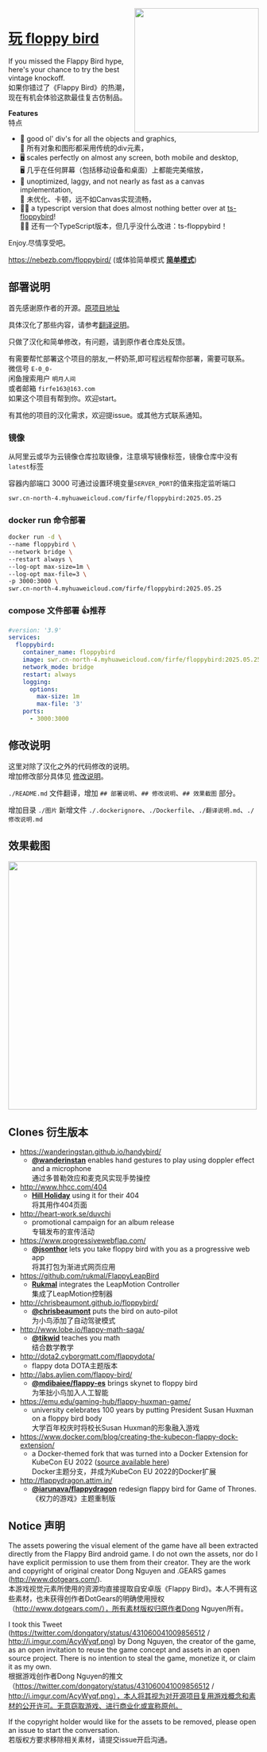<img src="screencap.png" align="right" width="250">

# [玩 floppy bird](https://nebezb.com/floppybird/)

If you missed the Flappy Bird hype, here's your chance to try the best vintage knockoff.  
如果你错过了《Flappy Bird》的热潮，现在有机会体验这款最佳复古仿制品。

**Features**  
特点

* 🎉 good ol' div's for all the objects and graphics,  
  🎉 所有对象和图形都采用传统的div元素，
* 🖥 scales perfectly on almost any screen, both mobile and desktop,  
  🖥 几乎在任何屏幕（包括移动设备和桌面）上都能完美缩放，
* 💩 unoptimized, laggy, and not nearly as fast as a canvas implementation,  
  💩 未优化、卡顿，远不如Canvas实现流畅，
* 👷‍♂️ a typescript version that does almost nothing better over at [ts-floppybird](https://github.com/nebez/ts-floppybird)!  
  👷‍♂️ 还有一个TypeScript版本，但几乎没什么改进：ts-floppybird！

Enjoy.尽情享受吧。

https://nebezb.com/floppybird/ (或体验简单模式 [**简单模式**](https://nebezb.com/floppybird/?easy))


## 部署说明

首先感谢原作者的开源。[原项目地址](https://github.com/nebez/floppybird)

具体汉化了那些内容，请参考[翻译说明](./翻译说明.md)。

只做了汉化和简单修改，有问题，请到原作者仓库处反馈。

有需要帮忙部署这个项目的朋友,一杯奶茶,即可程远程帮你部署，需要可联系。  
微信号 `E-0_0-`  
闲鱼搜索用户 `明月人间`  
或者邮箱 `firfe163@163.com`  
如果这个项目有帮到你。欢迎start。

有其他的项目的汉化需求，欢迎提issue。或其他方式联系通知。

### 镜像

从阿里云或华为云镜像仓库拉取镜像，注意填写镜像标签，镜像仓库中没有`latest`标签

容器内部端口 3000 可通过设置环境变量`SERVER_PORT`的值来指定监听端口

```bash
swr.cn-north-4.myhuaweicloud.com/firfe/floppybird:2025.05.25
```

### docker run 命令部署

```bash
docker run -d \
--name floppybird \
--network bridge \
--restart always \
--log-opt max-size=1m \
--log-opt max-file=3 \
-p 3000:3000 \
swr.cn-north-4.myhuaweicloud.com/firfe/floppybird:2025.05.25
```
### compose 文件部署 👍推荐

```yaml
#version: '3.9'
services:
  floppybird:
    container_name: floppybird
    image: swr.cn-north-4.myhuaweicloud.com/firfe/floppybird:2025.05.25
    network_mode: bridge
    restart: always
    logging:
      options:
        max-size: 1m
        max-file: '3'
    ports:
      - 3000:3000
```

## 修改说明

这里对除了汉化之外的代码修改的说明。  
增加修改部分具体见 [修改说明](./修改说明.md)。

`./README.md` 文件翻译，增加 `## 部署说明`、`## 修改说明`、`## 效果截图` 部分。

增加目录 `./图片`
新增文件 `./.dockerignore`、`./Dockerfile`、`./翻译说明.md`、`./修改说明.md`

## 效果截图

<img src="图片/效果图.png" width="500" />


## Clones 衍生版本

* https://wanderingstan.github.io/handybird/
    * **[@wanderinstan](https://github.com/wanderingstan)** enables hand gestures to play using doppler effect and a microphone  
      通过多普勒效应和麦克风实现手势操控
* http://www.hhcc.com/404
    * **[Hill Holiday](http://www.hhcc.com/)** using it for their 404  
      将其用作404页面
* http://heart-work.se/duvchi
    * promotional campaign for an album release  
      专辑发布的宣传活动
* https://www.progressivewebflap.com/
    * **[@jsonthor](https://twitter.com/jsonthor)** lets you take floppy bird with you as a progressive web app  
      将其打包为渐进式网页应用
* https://github.com/rukmal/FlappyLeapBird
    * **[Rukmal](http://rukmal.me/)** integrates the LeapMotion Controller  
      集成了LeapMotion控制器
* http://chrisbeaumont.github.io/floppybird/
    * **[@chrisbeaumont](https://github.com/chrisbeaumont)** puts the bird on auto-pilot  
      为小鸟添加了自动驾驶模式
* http://www.lobe.io/flappy-math-saga/
    * **[@tikwid](https://github.com/tikwid)** teaches you math  
      结合数学教学
* http://dota2.cyborgmatt.com/flappydota/
    * flappy dota DOTA主题版本
* http://labs.aylien.com/flappy-bird/
    * **[@mdibaiee/flappy-es](https://github.com/mdibaiee/flappy-es)** brings skynet to floppy bird  
      为笨拙小鸟加入人工智能
* https://emu.edu/gaming-hub/flappy-huxman-game/
    * university celebrates 100 years by putting President Susan Huxman on a floppy bird body  
      大学百年校庆时将校长Susan Huxman的形象融入游戏
* https://www.docker.com/blog/creating-the-kubecon-flappy-dock-extension/
    *  a Docker-themed fork that was turned into a Docker Extension for KubeCon EU 2022 ([source available here](https://github.com/mikesir87/floppybird))  
      Docker主题分支，并成为KubeCon EU 2022的Docker扩展
* http://flappydragon.attim.in/
    * **[@iarunava/flappydragon](https://github.com/iarunava/flappydragon)** redesign flappy bird for Game of Thrones.  
    《权力的游戏》主题重制版

## Notice 声明

The assets powering the visual element of the game have all been extracted directly from the Flappy Bird android game. I do not own the assets, nor do I have explicit permission to use them from their creator. They are the work and copyright of original creator Dong Nguyen and .GEARS games (http://www.dotgears.com/).  
本游戏视觉元素所使用的资源均直接提取自安卓版《Flappy Bird》。本人不拥有这些素材，也未获得创作者DotGears的明确使用授权（http://www.dotgears.com/），所有素材版权归原作者Dong Nguyen所有。

I took this Tweet (https://twitter.com/dongatory/status/431060041009856512 / http://i.imgur.com/AcyWyqf.png) by Dong Nguyen, the creator of the game, as an open invitation to reuse the game concept and assets in an open source project. There is no intention to steal the game, monetize it, or claim it as my own.  
根据游戏创作者Dong Nguyen的推文（https://twitter.com/dongatory/status/431060041009856512 / http://i.imgur.com/AcyWyqf.png），本人将其视为对开源项目复用游戏概念和素材的公开许可。无意窃取游戏、进行商业化或宣称原创。

If the copyright holder would like for the assets to be removed, please open an issue to start the conversation.  
若版权方要求移除相关素材，请提交issue开启沟通。
